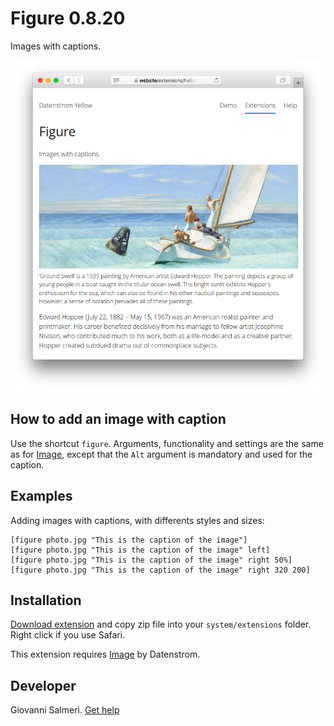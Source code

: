 # Figure 0.8.20

Images with captions.

<p align="center"><img src="figure-screenshot.png?raw=true" alt="Screenshot"></p>

## How to add an image with caption

Use the shortcut `figure`. Arguments, functionality and settings are the same as for [Image](https://github.com/annaesvensson/yellow-image), except that the `Alt` argument is mandatory and used for the caption.

## Examples

Adding images with captions, with differents styles and sizes:

    [figure photo.jpg "This is the caption of the image"]
    [figure photo.jpg "This is the caption of the image" left]
    [figure photo.jpg "This is the caption of the image" right 50%]
    [figure photo.jpg "This is the caption of the image" right 320 200]

## Installation

[Download extension](https://github.com/GiovanniSalmeri/yellow-figure/archive/main.zip) and copy zip file into your `system/extensions` folder. Right click if you use Safari.

This extension requires [Image](https://github.com/annaesvensson/yellow-image) by Datenstrom.

## Developer

Giovanni Salmeri. [Get help](https://datenstrom.se/yellow/help/)
